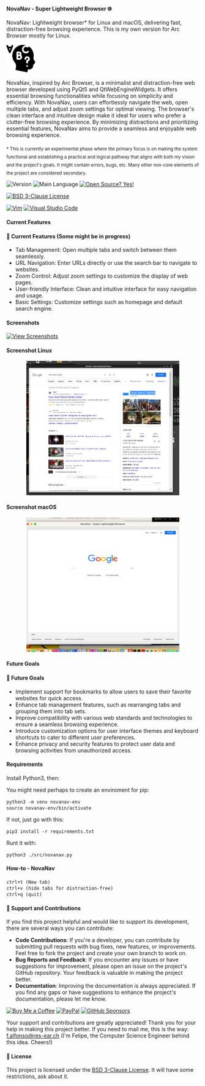 #### NovaNav - Super Lightweight Browser 🌐 

NovaNav: Lightweight browser* for Linux and macOS, delivering fast, distraction-free browsing experience. This is my own version for Arc Browser mostly for Linux.

 <img src="./images/icons/distraction.png" alt="logo" width="75" height="75">

NovaNav, inspired by Arc Browser, is a minimalist and distraction-free web browser developed using PyQt5 and QtWebEngineWidgets. It offers essential browsing functionalities while focusing on simplicity and efficiency. With NovaNav, users can effortlessly navigate the web, open multiple tabs, and adjust zoom settings for optimal viewing.
The browser's clean interface and intuitive design make it ideal for users who prefer a clutter-free browsing experience. By minimizing distractions and prioritizing essential features, NovaNav aims to provide a seamless and enjoyable web browsing experience.

<sub>* This is currently an experimental phase where the primary focus is on making the system functional and establishing a practical and logical pathway that aligns with both my vision and the project's goals. It might contain errors, bugs, etc. Many other non-core elements of the project are considered secondary.</sub>

![Version](https://img.shields.io/github/release/felipealfonsog/NovaNav.svg?style=flat&color=blue)
![Main Language](https://img.shields.io/github/languages/top/felipealfonsog/NovaNav.svg?style=flat&color=blue)
[![Open Source? Yes!](https://badgen.net/badge/Open%20Source%20%3F/Yes%21/blue?icon=github)](https://github.com/Naereen/badges/)


[![BSD 3-Clause License](https://img.shields.io/badge/License-BSD%203--Clause-blue.svg)](https://opensource.org/licenses/BSD-3-Clause)

<!--
[![GPL license](https://img.shields.io/badge/License-GPL-blue.svg)](http://perso.crans.org/besson/LICENSE.html)
-->

[![Vim](https://img.shields.io/badge/--019733?logo=vim)](https://www.vim.org/)
[![Visual Studio Code](https://img.shields.io/badge/--007ACC?logo=visual%20studio%20code&logoColor=ffffff)](https://code.visualstudio.com/)


#### Current Features
#### 🚀 Current Features (Some might be in progress)

- Tab Management: Open multiple tabs and switch between them seamlessly.
- URL Navigation: Enter URLs directly or use the search bar to navigate to websites.
- Zoom Control: Adjust zoom settings to customize the display of web pages.
- User-friendly Interface: Clean and intuitive interface for easy navigation and usage.
- Basic Settings: Customize settings such as homepage and default search engine.


#### Screenshots

[![View Screenshots](https://img.shields.io/badge/View-Screenshots-green)](#)

#### Screenshot Linux

<p align="center">
  <img src="./images/linux/shot-2024-02-25_03-30-42.jpg" alt="Screenshot" width="400" height="350">
</p>

#### Screenshot macOS

<p align="center">
  <img src="./images/macos/sshot-2.png" alt="Screenshot" width="400" height="350">
</p>


#### Future Goals
#### 🚀 Future Goals

- Implement support for bookmarks to allow users to save their favorite websites for quick access.
- Enhance tab management features, such as rearranging tabs and grouping them into tab sets.
- Improve compatibility with various web standards and technologies to ensure a seamless browsing experience.
- Introduce customization options for user interface themes and keyboard shortcuts to cater to different user preferences.
- Enhance privacy and security features to protect user data and browsing activities from unauthorized access.


#### Requirements

Install Python3, then:

You might need perhaps to create an enviroment for pip: 
```
python3 -m venv novanav-env
source novanav-env/bin/activate
```

If not, just go with this:

```
pip3 install -r requirements.txt
```

Runt it with: 

```
python3 ./src/novanav.py
```

#### How-to - NovaNav

```
ctrl+t (New tab)
ctrl+v (hide tabs for distraction-free)
ctrl+q (quit)
```

#### 🤝 Support and Contributions

If you find this project helpful and would like to support its development, there are several ways you can contribute:

- **Code Contributions**: If you're a developer, you can contribute by submitting pull requests with bug fixes, new features, or improvements. Feel free to fork the project and create your own branch to work on.
- **Bug Reports and Feedback**: If you encounter any issues or have suggestions for improvement, please open an issue on the project's GitHub repository. Your feedback is valuable in making the project better.
- **Documentation**: Improving the documentation is always appreciated. If you find any gaps or have suggestions to enhance the project's documentation, please let me know.

[![Buy Me a Coffee](https://img.shields.io/badge/Buy%20Me%20a%20Coffee-%E2%98%95-FFDD00?style=flat-square&logo=buy-me-a-coffee&logoColor=black)](https://www.buymeacoffee.com/felipealfonsog)
[![PayPal](https://img.shields.io/badge/Donate%20with-PayPal-00457C?style=flat-square&logo=paypal&logoColor=white)](https://www.paypal.me/felipealfonsog)
[![GitHub Sponsors](https://img.shields.io/badge/Sponsor%20me%20on-GitHub-%23EA4AAA?style=flat-square&logo=github-sponsors&logoColor=white)](https://github.com/sponsors/felipealfonsog)

Your support and contributions are greatly appreciated! Thank you for your help in making this project better. If you need to mail me, this is the way: f.alfonso@res-ear.ch (I'm Felipe, the Computer Science Engineer behind this idea. Cheers!)

#### 📄 License

This project is licensed under the [BSD 3-Clause License](LICENSE). It will have some restrictions, ask about it.
